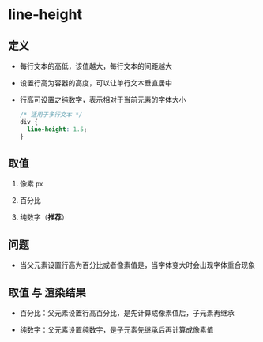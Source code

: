 # line-height

## 定义

*   每行文本的高低，该值越大，每行文本的间距越大

*   设置行高为容器的高度，可以让单行文本垂直居中

*   行高可设置之纯数字，表示相对于当前元素的字体大小

    ```css
    /* 适用于多行文本 */
    div {
      line-height: 1.5;
    }
    ```

## 取值

1.  像素 `px`

2.  百分比

3.  纯数字（**推荐**）

## 问题

*   当父元素设置行高为百分比或者像素值是，当字体变大时会出现字体重合现象

## 取值 与 渲染结果

*   百分比：父元素设置行高百分比，是先计算成像素值后，子元素再继承

*   纯数字：父元素设置纯数字，是子元素先继承后再计算成像素值
